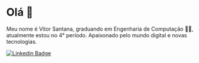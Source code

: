 # Olá 👋
Meu nome  é Vitor Santana, graduando em Engenharia de Computação 👨‍💻, atualmente estou no 4° período.
Apaixonado pelo mundo digital e novas tecnologias. 

[![Linkedin Badge](https://img.shields.io/badge/-LinkedIn-blue?style=flat-square&logo=Linkedin&logoColor=white&link=https://www.linkedin.com/in/vitor-santana-478b1a1a5/)](https://www.linkedin.com/in/vitor-santana-478b1a1a5/)

